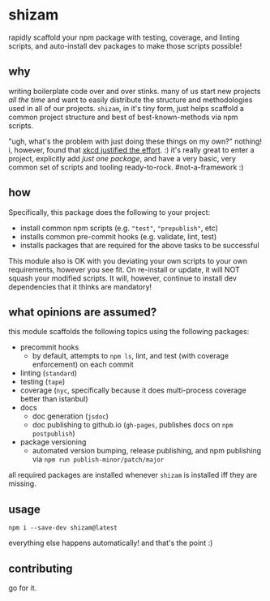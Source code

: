 # shizam

rapidly scaffold your npm package with testing, coverage, and linting scripts, and auto-install dev packages to make those scripts possible!

## why

writing boilerplate code over and over stinks.  many of us start new projects _all the time_ and want to easily distribute the structure and methodologies used in all of our projects.  `shizam`, in it's tiny form, just helps scaffold a common project structure and best of best-known-methods via npm scripts.

"ugh, what's the problem with just doing these things on my own?"  nothing!  i, however, found that [xkcd justified the effort](http://imgs.xkcd.com/comics/is_it_worth_the_time.png). :)  it's really great to enter a project, explicitly add _just one package_, and have a very basic, very common set of scripts and tooling ready-to-rock. #not-a-framework :)

## how

Specifically, this package does the following to your project:
  - install common npm scripts (e.g. `"test"`, `"prepublish"`, etc)
  - installs common pre-commit hooks (e.g. validate, lint, test)
  - installs packages that are required for the above tasks to be successful

This module also is OK with you deviating your own scripts to your own requirements, however you see fit.  On re-install or update, it will NOT squash your modified scripts.  It will, however, continue to install dev dependencies that it thinks are mandatory!

## what opinions are assumed?

this module scaffolds the following topics using the following packages:

- precommit hooks
  - by default, attempts to `npm ls`, lint, and test (with coverage enforcement) on each commit
- linting (`standard`)
- testing (`tape`)
- coverage (`nyc`, specifically because it does multi-process coverage better than istanbul)
- docs
  - doc generation (`jsdoc`)
  - doc publishing to github.io (`gh-pages`, publishes docs on `npm postpublish`)
- package versioning
  - automated version bumping, release publishing, and npm publishing via `npm run publish-minor/patch/major`

all required packages are installed whenever `shizam` is installed iff they are missing.

## usage

`npm i --save-dev shizam@latest`

everything else happens automatically!  and that's the point :)

## contributing

go for it.
